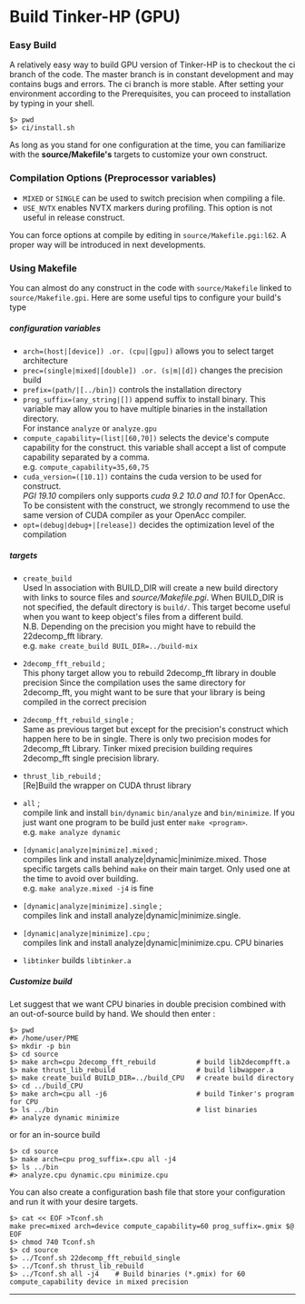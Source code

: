 # Build Tinker-HP (GPU)

### Easy Build
A relatively easy way to build GPU version of Tinker-HP is to checkout the ci branch of the code. The master branch is in constant development and may contains bugs and errors. The ci branch is more stable. After setting your environment according to the Prerequisites, you can proceed to installation by typing in your shell.
```
$> pwd
$> ci/install.sh
```

As long as you stand for one configuration at the time, you can familiarize with the __source/Makefile's__ targets to customize your own construct.

### Compilation Options (Preprocessor variables)
   - `MIXED` or `SINGLE` can be used to switch precision when compiling a file.
   - `USE_NVTX` enables NVTX markers during profiling. This option is not useful in release construct.

You can force options at compile by editing in `source/Makefile.pgi:l62`. A proper way will be introduced in next developments.

### Using Makefile
You can almost do any construct in the code with `source/Makefile` linked to `source/Makefile.gpi`. Here are some useful tips to configure your build's type

##### configuration variables

  - `arch=(host|[device]) .or. (cpu|[gpu])` allows you to select target architecture
  - `prec=(single|mixed|[double]) .or. (s|m|[d])` changes the precision build
  - `prefix=(path/|[../bin])` controls the installation directory
  - `prog_suffix=(any_string|[])` append suffix to install binary. This variable may allow you to have multiple binaries in the installation directory.  
  For instance `analyze` or `analyze.gpu`
  - `compute_capability=(list|[60,70])` selects the device's compute capability for the construct. this variable shall accept a list of compute capability separated by a comma.  
  e.g. `compute_capability=35,60,75`
  - `cuda_version=([10.1])` contains the cuda version to be used for construct.  
    _PGI 19.10_ compilers only supports _cuda 9.2 10.0 and 10.1_ for OpenAcc. To be consistent with the construct, we strongly recommend to use the same version of CUDA compiler as your OpenAcc compiler.
  - `opt=(debug|debug+|[release])` decides the optimization level of the compilation

##### targets

  - `create_build`  
    Used In association with BUILD_DIR will create a new build directory
    with links to source files and _source/Makefile.pgi_. When BUILD_DIR is not specified, the default directory is `build/`. This target become useful when you want to keep object's files from a different build.  
    N.B. Depending on the precision you might have to rebuild the 22decomp_fft library.  
    e.g.  `make create_build BUIL_DIR=../build-mix`

  - `2decomp_fft_rebuild` ;  
    This phony target allow you to rebuild 2decomp_fft library in double precision
    Since the compilation uses the same directory for 2decomp_fft, you might want to
    be sure that your library is being compiled in the correct precision

  - `2decomp_fft_rebuild_single` ;  
    Same as previous target but except for the precision's construct which happen here to be in single. There is only two precision modes for 2decomp_fft Library. Tinker mixed precision building requires 2decomp_fft single precision library.

  - `thrust_lib_rebuild` ;  
    [Re]Build the wrapper on CUDA thrust library

  - `all` ;  
    compile link and install `bin/dynamic` `bin/analyze` and `bin/minimize`. If you just want one program to be build just enter `make <program>`.  
    e.g. `make analyze dynamic`

  - `[dynamic|analyze|minimize].mixed` ;  
    compiles link and install analyze|dynamic|minimize.mixed. Those specific targets calls behind `make` on their main target. Only used one at the time to avoid over building.  
    e.g. `make analyze.mixed -j4` is fine

  - `[dynamic|analyze|minimize].single` ;  
    compiles link and install analyze|dynamic|minimize.single.

  - `[dynamic|analyze|minimize].cpu` ;  
    compiles link and install analyze|dynamic|minimize.cpu. CPU binaries

  - `libtinker` builds `libtinker.a`


##### Customize build
Let suggest that we want CPU binaries in double precision combined with an out-of-source build by hand. We should then enter :
```
$> pwd
#> /home/user/PME
$> mkdir -p bin
$> cd source
$> make arch=cpu 2decomp_fft_rebuild          # build lib2decompfft.a
$> make thrust_lib_rebuild                    # build libwapper.a
$> make create_build BUILD_DIR=../build_CPU   # create build directory
$> cd ../build_CPU
$> make arch=cpu all -j6                      # build Tinker's program for CPU
$> ls ../bin                                  # list binaries
#> analyze dynamic minimize
```
or for an in-source build
```
$> cd source
$> make arch=cpu prog_suffix=.cpu all -j4
$> ls ../bin
#> analyze.cpu dynamic.cpu minimize.cpu
```

You can also create a configuration bash file that store your configuration and run it with your desire targets.  
```
$> cat << EOF >Tconf.sh
make prec=mixed arch=device compute_capability=60 prog_suffix=.gmix $@
EOF
$> chmod 740 Tconf.sh
$> cd source
$> ../Tconf.sh 22decomp_fft_rebuild_single
$> ../Tconf.sh thrust_lib_rebuild
$> ../Tconf.sh all -j4    # Build binaries (*.gmix) for 60 compute_capability device in mixed precision
```
_______________________________
